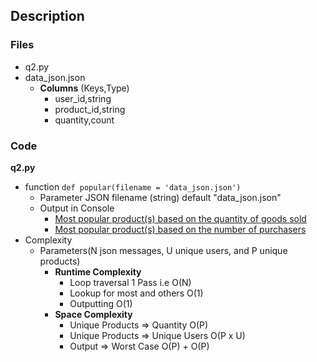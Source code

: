## Description
### Files
- q2.py
- data_json.json
  - **Columns** (Keys,Type)
    - user_id,string
    - product_id,string
    - quantity,count

### Code
**q2.py** <br>
- function `def popular(filename = 'data_json.json')`
  - Parameter JSON filename (string) default "data_json.json"
  - Output in Console
    - [Most popular product(s) based on the quantity of goods sold](https://github.com/coolkp/moloco/blob/master/Q2/q2.py#L45)
    - [Most popular product(s) based on the number of purchasers](https://github.com/coolkp/moloco/blob/master/Q2/q2.py#L46)
- Complexity
  - Parameters(N json messages, U unique users, and P unique products)
    - **Runtime Complexity**
      - Loop traversal 1 Pass i.e O(N)
      - Lookup for most and others O(1)
      - Outputting O(1)
    - **Space Complexity**
      - Unique Products => Quantity O(P)
      - Unique Products => Unique Users O(P x U)
      - Output => Worst Case O(P) + O(P)
